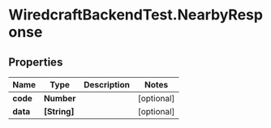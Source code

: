 # WiredcraftBackendTest.NearbyResponse

## Properties
Name | Type | Description | Notes
------------ | ------------- | ------------- | -------------
**code** | **Number** |  | [optional] 
**data** | **[String]** |  | [optional] 



